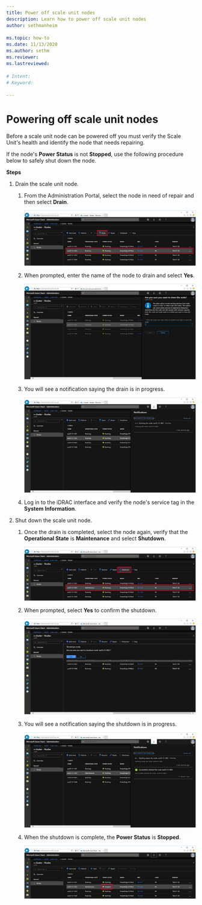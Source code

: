 ```yaml
---
title: Power off scale unit nodes
description: Learn how to power off scale unit nodes
author: sethmanheim

ms.topic: how-to
ms.date: 11/13/2020
ms.author: sethm
ms.reviewer: 
ms.lastreviewed: 

# Intent: 
# Keyword: 

---
```


# Powering off scale unit nodes

Before a scale unit node can be powered off you must verify the Scale
Unit\'s health and identify the node that needs repairing.

If the node\'s **Power Status** is not **Stopped**, use the following
procedure below to safely shut down the node.

**Steps**

1.  Drain the scale unit node.

    1.  From the Administration Portal, select the node in need of
        repair and then select **Drain**.

        ![Screenshot that shows the 'Administration' page with the 'Drain' action selected and a node highlighted.](media/image-23.png)
        
    1.  When prompted, enter the name of the
        node to drain and select **Yes**.

        ![Screenshot that shows the 'Administration - Nodes' page.](media/image-24.png)
    
    1.  You will see a notification saying the drain is in progress.
    
        ![Screenshot that shows the 'Administration - Nodes' page with the drain notification displayed.](media/image-25.png)
        
    1.  Log in to the iDRAC interface and verify the node\'s service tag in the **System Information**.
    

2.  Shut down the scale unit node.

    1.  Once the drain is completed, select the node again, verify that
        the **Operational State** is **Maintenance** and select **Shutdown**.

        ![Screenshot that shows the 'Administration - Nodes' page with a node and the 'Shutdown' action selected.](media/image-26.png)
        
    1.  When prompted, select **Yes** to confirm the shutdown.
    
        ![Screenshot that shows the 'Administration - Nodes' page with the 'Shutdown node' dialog displayed.](media/image-27.png)
        
    1.  You will see a notification saying
        the shutdown is in progress.

        ![Screenshot that shows the 'Administration - Nodes' page with the shutdown in progress dialog displayed.](media/image-28.png)
    
    1.  When the shutdown is complete, the **Power Status** is **Stopped**.
    
        ![Screenshot that shows the 'Administration - Nodes' page with a node selected and 'Stopped' highlighted for the 'Power Status'.](media/image-29.png)
        